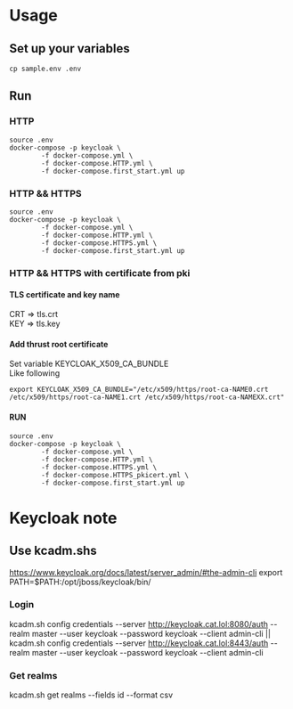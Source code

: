 # Usage

## Set up your variables
```
cp sample.env .env
```

## Run
### HTTP
```
source .env
docker-compose -p keycloak \
        -f docker-compose.yml \
        -f docker-compose.HTTP.yml \
        -f docker-compose.first_start.yml up
```

### HTTP && HTTPS
```
source .env
docker-compose -p keycloak \
        -f docker-compose.yml \
        -f docker-compose.HTTP.yml \
        -f docker-compose.HTTPS.yml \
        -f docker-compose.first_start.yml up
```

### HTTP && HTTPS with certificate from pki
#### TLS certificate and key name
CRT => tls.crt
<br/>
KEY => tls.key
<br/>
#### Add thrust root certificate
Set variable KEYCLOAK_X509_CA_BUNDLE
<br/>
Like following 
```
export KEYCLOAK_X509_CA_BUNDLE="/etc/x509/https/root-ca-NAME0.crt /etc/x509/https/root-ca-NAME1.crt /etc/x509/https/root-ca-NAMEXX.crt"
```
#### RUN
```
source .env
docker-compose -p keycloak \
        -f docker-compose.yml \
        -f docker-compose.HTTP.yml \
        -f docker-compose.HTTPS.yml \
        -f docker-compose.HTTPS_pkicert.yml \
        -f docker-compose.first_start.yml up
```


# Keycloak note
## Use kcadm.shs
https://www.keycloak.org/docs/latest/server_admin/#the-admin-cli
export PATH=$PATH:/opt/jboss/keycloak/bin/

### Login
kcadm.sh config credentials --server http://keycloak.cat.lol:8080/auth --realm master --user keycloak --password keycloak --client admin-cli || kcadm.sh config credentials --server http://keycloak.cat.lol:8443/auth --realm master --user keycloak --password keycloak --client admin-cli

### Get realms
kcadm.sh get realms --fields id --format csv
